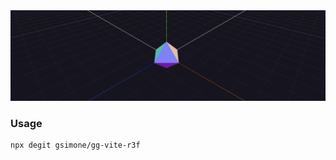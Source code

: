 <img src="https://raw.githubusercontent.com/gsimone/gg-vite-r3f/main/cover.png" alt="A grid and an octahedron with normal material" />

### Usage

```
npx degit gsimone/gg-vite-r3f  
```